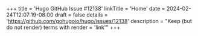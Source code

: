 +++
title = 'Hugo GitHub Issue #12138'
linkTitle = 'Home'
date = 2024-02-24T12:07:19-08:00
draft = false
details = 'https://github.com/gohugoio/hugo/issues/12138'
description = "Keep (but do not render) terms with render = 'link'"
+++
